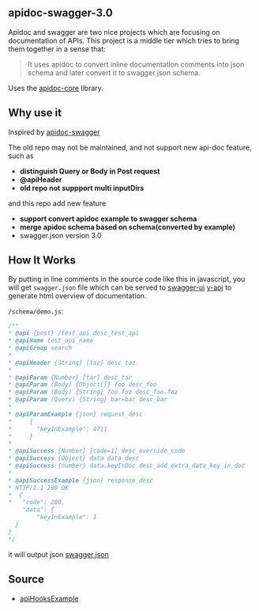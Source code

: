 ## apidoc-swagger-3.0

Apidoc and swagger are two nice projects which are focusing on documentation of APIs. 
This project is a middle tier which tries to bring them together in a sense that:
> It uses apidoc to convert inline documentation comments into json schema and later convert it to swagger json schema.

Uses the [apidoc-core](https://github.com/apidoc/apidoc-core) library.

## Why use it
Inspired by [apidoc-swagger](https://github.com/fsbahman/apidoc-swagger)  

The old repo may not be maintained, and not support new api-doc feature,  
such as

- **distinguish Query or Body in Post request**  
- **@apiHeader**
- **old repo not suppport multi inputDirs**

and this repo add new feature  

- **support convert apidoc example to swagger schema**
- **merge apidoc schema based on schema(converted by example)**
- swagger.json version 3.0


## How It Works

By putting in line comments in the source code like this in javascript, you will get `swagger.json` file which can be served to [swagger-ui](https://github.com/swagger-api/swagger-ui) [y-api](https://github.com/YMFE/yapi) to generate html overview of documentation.

`/schema/demo.js`:
```js
/**
* @api {post} /test_api desc_test_api
* @apiName test_api_name
* @apiGroup search
*
* @apiHeader {String} [taz] desc_taz
*
* @apiParam {Number} [tar] desc_tar
* @apiParam (Body) {Object[]} foo desc_foo
* @apiParam (Body) {String} foo.foz desc_foo.foz
* @apiParam (Query) {String} bar=bar desc_bar
*
* @apiParamExample {json} request_desc
*     {
*       "keyInExample": 4711
*     }
*
* @apiSuccess {Number} [code=1] desc_override_code
* @apiSuccess {Object} data data_desc
* @apiSuccess {number} data.keyInDoc desc_add_extra_data_key_in_doc
*
* @apiSuccessExample {json} response_desc
* HTTP/1.1 200 OK
*  {
*   "code": 200,
    "data": {
        "keyInExample": 1
  }
}
*/
```


it will output json [swagger.json](./doc/swagger.json)


## Source
* [apiHooksExample](https://github.com/apidoc/apidoc-plugin-test)
